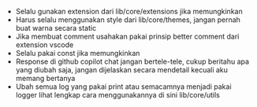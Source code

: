 - Selalu gunakan extension dari lib/core/extensions jika memungkinkan
- Harus selalu menggunakan style dari lib/core/themes, jangan pernah buat warna secara static
- Jika membuat comment usahakan pakai prinsip better comment dari extension vscode
- Selalu pakai const jika memungkinkan
- Response di github copilot chat jangan bertele-tele, cukup beritahu apa yang diubah saja, jangan dijelaskan secara mendetail kecuali aku memang bertanya
- Ubah semua log yang pakai print atau semacamnya menjadi pakai logger lihat lengkap cara menggunakannya di sini lib/core/utils
